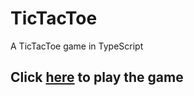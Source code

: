 # TicTacToe
A TicTacToe game in TypeScript

## Click [here](https://guy-kaplan.github.io/TicTacToe/) to play the game

